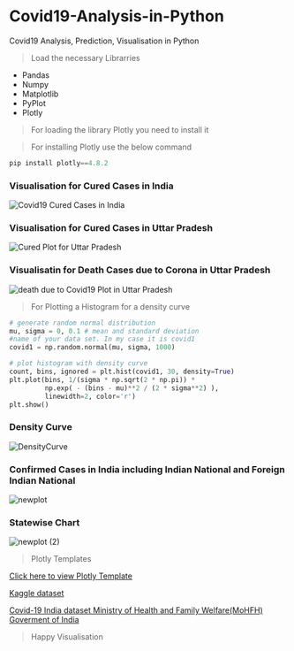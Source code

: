 # Covid19-Analysis-in-Python
Covid19 Analysis, Prediction, Visualisation in Python

>Load the necessary Librarries

  * Pandas
  * Numpy
  * Matplotlib
  * PyPlot
  * Plotly

> For loading the library Plotly you need to install it

> For installing Plotly use the below command

```Python
pip install plotly==4.8.2
```
### Visualisation for Cured Cases in India

![Covid19 Cured Cases in India](https://user-images.githubusercontent.com/30586187/86510756-37043c00-be10-11ea-9388-6d4721b620ae.png)

### Visualisation for Cured Cases in Uttar Pradesh

![Cured Plot for Uttar Pradesh](https://user-images.githubusercontent.com/30586187/86510900-acbcd780-be11-11ea-929a-85d967081df5.png)

### Visualisatin for Death Cases due to Corona in Uttar Pradesh

![death due to Covid19 Plot in Uttar Pradesh](https://user-images.githubusercontent.com/30586187/86510904-c0683e00-be11-11ea-81d4-1334fb414d4e.png)

>For Plotting a Histogram for a density curve

```Python
# generate random normal distribution
mu, sigma = 0, 0.1 # mean and standard deviation
#name of your data set. In my case it is covid1
covid1 = np.random.normal(mu, sigma, 1000)

# plot histogram with density curve 
count, bins, ignored = plt.hist(covid1, 30, density=True)
plt.plot(bins, 1/(sigma * np.sqrt(2 * np.pi)) *
         np.exp( - (bins - mu)**2 / (2 * sigma**2) ), 
         linewidth=2, color='r')
plt.show()
```
### Density Curve

![DensityCurve](https://user-images.githubusercontent.com/30586187/86511065-1ee1ec00-be13-11ea-8fd0-98652d94c912.png)


### Confirmed Cases in India including Indian National and Foreign Indian National

![newplot](https://user-images.githubusercontent.com/30586187/86515419-5a41e200-be36-11ea-99df-b6d5c97a95a3.png)

### Statewise Chart

![newplot (2)](https://user-images.githubusercontent.com/30586187/86515422-5f9f2c80-be36-11ea-9280-5ad88b541686.png)

> Plotly Templates

[Click here to view Plotly Template](https://plotly.com/python/templates/)

[Kaggle dataset](https://www.kaggle.com/sudalairajkumar/covid19-in-india)

[Covid-19 India dataset Ministry of Health and Family Welfare(MoHFH) Goverment of India](https://www.mohfw.gov.in/)


> Happy Visualisation 
